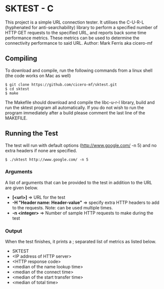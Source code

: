 SKTEST - C
============

This project is a simple URL connection tester. It utilises the C-U-R-L (hyphenated for anti-searchability)
library to perform a specified number of HTTP GET requests to the specified URL, and reports back some 
time performance metrics.  These metrics can be used to determine the connectivity performance to 
said URL.
Author: Mark Ferris aka cicero-mf

## Compiling

To download and compile, run the following commands from a linux shell (the code works on Mac as well)

```shell
$ git clone https://github.com/cicero-mf/sktest.git
$ cd sktest
$ make
```

The Makefile should download and compile the libc-u-r-l library, build and run the sktest
program all automatically. 
If you do not wish to run the program immediately after a build please comment the last 
line of the MAKEFILE.

## Running the Test 

The test will run with default options (http://www.google.com/ -n 5) and no extra headers if none are specified. 

```shell
$ ./sktest http://www.google.com/ -n 5
```

### Arguments

A list of arguments that can be provided to the test in addition to the URL are given below. 

-	**[\<url\>]** => URL for the test
-	**-H "Header name: Header-value"** => specify extra HTTP headers to add to the requests. Note: can be used multiple times.
-	**-n \<integer\>** => Number of sample HTTP requests to make during the test

### Output

When the test finishes, it prints a ; separated list of metrics as listed below.

- SKTEST
- \<IP address of HTTP server\>
- \<HTTP response code\>
- \<median of the name lookup time\>
- \<median of the connect time\>
- \<median of the start transfer time\>
- \<median of total time\>

